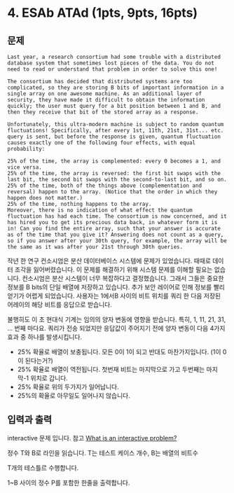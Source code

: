 # 4. ESAb ATAd (1pts, 9pts, 16pts)

## 문제
```
Last year, a research consortium had some trouble with a distributed database system that sometimes lost pieces of the data. You do not need to read or understand that problem in order to solve this one!

The consortium has decided that distributed systems are too complicated, so they are storing B bits of important information in a single array on one awesome machine. As an additional layer of security, they have made it difficult to obtain the information quickly; the user must query for a bit position between 1 and B, and then they receive that bit of the stored array as a response.

Unfortunately, this ultra-modern machine is subject to random quantum fluctuations! Specifically, after every 1st, 11th, 21st, 31st... etc. query is sent, but before the response is given, quantum fluctuation causes exactly one of the following four effects, with equal probability:

25% of the time, the array is complemented: every 0 becomes a 1, and vice versa.
25% of the time, the array is reversed: the first bit swaps with the last bit, the second bit swaps with the second-to-last bit, and so on.
25% of the time, both of the things above (complementation and reversal) happen to the array. (Notice that the order in which they happen does not matter.)
25% of the time, nothing happens to the array.
Moreover, there is no indication of what effect the quantum fluctuation has had each time. The consortium is now concerned, and it has hired you to get its precious data back, in whatever form it is in! Can you find the entire array, such that your answer is accurate as of the time that you give it? Answering does not count as a query, so if you answer after your 30th query, for example, the array will be the same as it was after your 21st through 30th queries.
```
작년 한 연구 컨소시엄은 분산 데이터베이스 시스템에 문제가 있었습니다. 때때로 데이터 조각을 잃어버렸습니다. 이 문제를 해결하기 위해 시스템 문제를 이해할 필요는 없습니다.
컨소시엄은 분산 시스템이 너무 복잡하다고 결정했습니다. 그래서 그들은 중요한 정보를 B bits의 단일 배열에 저장하고 있습니다. 추가 보안 레이어로 인해 정보를 빨리 얻기가 어렵게 되었습니다. 사용자는 1에서B 사이의 비트 위치를 쿼리 한 다음 저장된 어레이의 해당 비트를 응답으로 받습니다.

불행히도 이 초 현대식 기계는 임의의 양자 변동에 영향을 받습니다. 특히, 1, 11, 21, 31, ... 번째 마다요. 쿼리가 전송 되었지만 응답값이 주어지기 전에 양자 변동이 다음 4가지 효과 중 하나를 발생시킵니다.

* 25% 확율로 배열이 보충됩니다. 모든 0이 1이 되고 반대도 마찬가지입니다. (1이 0이 된다는거?)
* 25% 확율로 배열이 역전됩니다. 첫번재 비트는 마지막으로 가고 두번째는 마지막-1 위치로 갑니다.
* 25% 확율로 위의 두가지가 일어납니다.
* 25%의 확율로 아무일도 일어나지 않습니다.



## 입력과 출력
interactive 문제 입니다. 참고 [What is an interactive problem?](https://codingcompetitions.withgoogle.com/codejam/faq#interactive-problems)

정수 T와 B로 라인을 읽습니다.
T는 테스트 케이스 개수, B는 배열의 비트수

T개의 테스틀르 수행합니다.

1~B 사이의 정수 P를 포함한 한줄을 출력합니다.  
